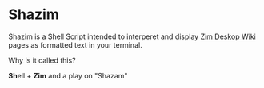 # Shazim
Shazim is a Shell Script intended to interperet and display [Zim Deskop Wiki](https://github.com/zim-desktop-wiki/zim-desktop-wiki/issues) pages as formatted text in your terminal.

Why is it called this?

**Sh**ell + **Zim** and a play on "Shazam"

